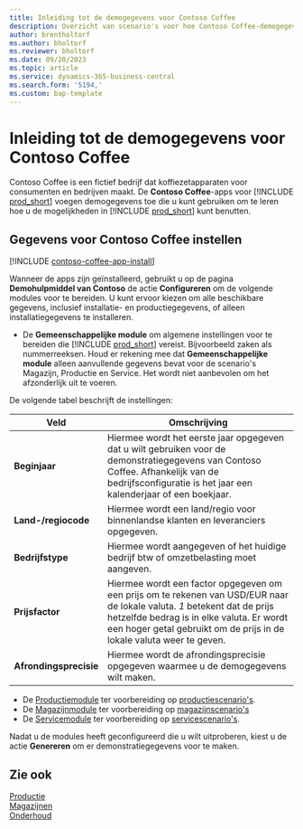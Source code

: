```yaml
---
title: Inleiding tot de demogegevens voor Contoso Coffee
description: Overzicht van scenario's voor hoe Contoso Coffee-demogegevens u kunnen helpen bij het leren gebruiken van de mogelijkheden in Business Central.
author: brentholtorf
ms.author: bholtorf
ms.reviewer: bholtorf
ms.date: 09/20/2023
ms.topic: article
ms.service: dynamics-365-business-central
ms.search.form: '5194,'
ms.custom: bap-template
---
```


# <a name="introduction-to-contoso-coffee-demo-data"></a>Inleiding tot de demogegevens voor Contoso Coffee

Contoso Coffee is een fictief bedrijf dat koffiezetapparaten voor consumenten en bedrijven maakt. De **Contoso Coffee**-apps voor [!INCLUDE [prod_short](../includes/prod_short.md)] voegen demogegevens toe die u kunt gebruiken om te leren hoe u de mogelijkheden in [!INCLUDE [prod_short](../includes/prod_short.md)] kunt benutten.  

## <a name="set-up-contoso-coffee-data"></a>Gegevens voor Contoso Coffee instellen

[!INCLUDE [contoso-coffee-app-install](../includes/contoso-coffee-app-install.md)]

Wanneer de apps zijn geïnstalleerd, gebruikt u op de pagina **Demohulpmiddel van Contoso** de actie **Configureren** om de volgende modules voor te bereiden. U kunt ervoor kiezen om alle beschikbare gegevens, inclusief installatie- en productiegegevens, of alleen installatiegegevens te installeren.

 - De **Gemeenschappelijke module** om algemene instellingen voor te bereiden die [!INCLUDE [prod_short](../includes/prod_short.md)] vereist. Bijvoorbeeld zaken als nummerreeksen. Houd er rekening mee dat **Gemeenschappelijke module** alleen aanvullende gegevens bevat voor de scenario's Magazijn, Productie en Service. Het wordt niet aanbevolen om het afzonderlijk uit te voeren.

De volgende tabel beschrijft de instellingen:  

|Veld  |Omschrijving  |
|---------|---------|
|**Beginjaar** |Hiermee wordt het eerste jaar opgegeven dat u wilt gebruiken voor de demonstratiegegevens van Contoso Coffee. Afhankelijk van de bedrijfsconfiguratie is het jaar een kalenderjaar of een boekjaar.|
|**Land-/regiocode**|Hiermee wordt een land/regio voor binnenlandse klanten en leveranciers opgegeven.|
|**Bedrijfstype**    |Hiermee wordt aangegeven of het huidige bedrijf btw of omzetbelasting moet aangeven. |
|**Prijsfactor**     |Hiermee wordt een factor opgegeven om een prijs om te rekenen van USD/EUR naar de lokale valuta. *1* betekent dat de prijs hetzelfde bedrag is in elke valuta. Er wordt een hoger getal gebruikt om de prijs in de lokale valuta weer te geven. |
|**Afrondingsprecisie**  |Hiermee wordt de afrondingsprecisie opgegeven waarmee u de demogegevens wilt maken.|

 - De [Productiemodule](manufacturing/contoso-coffee-manufacturing-intro.md) ter voorbereiding op [productiescenario's](manufacturing/contoso-coffee-manufacturing-intro.md#scenarios).
 - De [Magazijnmodule](warehousing/contoso-coffee-warehousing-intro.md) ter voorbereiding op [magazijnscenario's](warehousing/contoso-coffee-warehousing-intro.md#scenarios)
 - De [Servicemodule](service/contoso-coffee-service-intro.md) ter voorbereiding op [servicescenario's](service/contoso-coffee-service-intro.md#scenarios).

Nadat u de modules heeft geconfigureerd die u wilt uitproberen, kiest u de actie **Genereren** om er demonstratiegegevens voor te maken.

## <a name="see-also"></a>Zie ook

[Productie](../production-manage-manufacturing.md)  
[Magazijnen](../warehouse-manage-warehouse.md)  
[Onderhoud](../service-service.md)
<!-- [Projects and Jobs](../projects-manage-projects.md) -->

